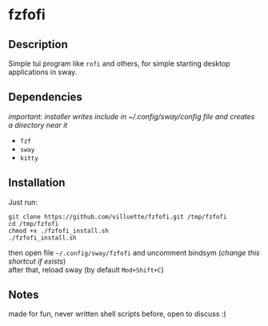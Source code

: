 # fzfofi
## Description
Simple tui program like `rofi` and others, for simple starting desktop applications in sway.
## Dependencies
*important: installer writes include in ~/.config/sway/config file and creates a directory near it*
- `fzf`
- `sway`
- `kitty`
## Installation
Just run:
```
git clone https://github.com/villuette/fzfofi.git /tmp/fzfofi
cd /tmp/fzfofi
chmod +x ./fzfofi_install.sh
./fzfofi_install.sh
```
then open file `~/.config/sway/fzfofi` and uncomment bindsym (*change this shortcut if exists*)  
after that, reload sway (by default `Mod+Shift+C`)

## Notes
made for fun, never written shell scripts before, open to discuss :)
